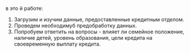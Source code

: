 в это й работе:

1. Загрузим и изучим данные, предоставленные кредитным отделом.
2. Проведем необходимуб предобработку данных.
3. Попробуем ответить на вопросы - влияет ли семейное положение, наличие детей, уровень образования, цели кредита на своевременную выплату кредита.
